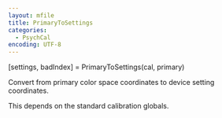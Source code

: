 ```yaml
---
layout: mfile
title: PrimaryToSettings
categories:
  - PsychCal
encoding: UTF-8
---
```


[settings, badIndex] = PrimaryToSettings(cal, primary)

Convert from primary color space coordinates to device
setting coordinates.

This depends on the standard calibration globals.